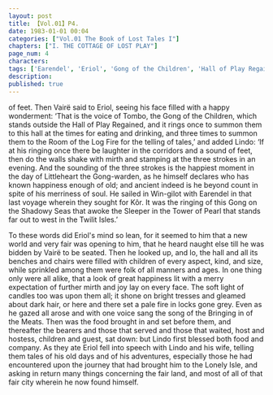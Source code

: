 ```yaml
---
layout: post
title: 【Vol.01】P4.
date: 1983-01-01 00:04
categories: ["Vol.01 The Book of Lost Tales I"]
chapters: ["I. THE COTTAGE OF LOST PLAY"]
page_num: 4
characters: 
tags: ['Earendel', 'Eriol', 'Gong of the Children', 'Hall of Play Regained', 'Kôr', 'Lindo', 'Littleheart', 'Lonely Island', 'Lonely Isle', 'Shadowy Seas', 'Room of the Log Fire', 'Tombo', 'the Sleeper in the Tower of Pearl']
description: 
published: true
---
```


<p style="text-indent: 0;">
of feet. Then Vairë said to Eriol, seeing his face filled with a happy wonderment: ‘That is the voice of Tombo, the Gong of the Children, which stands outside the Hall of Play Regained, and it rings once to summon them to this hall at the times for eating and drinking, and three times to summon them to the Room of the Log Fire for the telling of tales,’ and added Lindo: ‘If at his ringing once there be laughter in the corridors and a sound of feet, then do the walls shake with mirth and stamping at the three strokes in an evening. And the sounding of the three strokes is the happiest moment in the day of Littleheart the Gong-warden, as he himself declares who has known happiness enough of old; and ancient indeed is he beyond count in spite of his merriness of soul. He sailed in Win-gilot with Earendel in that last voyage wherein they sought for Kôr. It was the ringing of this Gong on the Shadowy Seas that awoke the Sleeper in the Tower of Pearl that stands far out to west in the Twilit Isles.’
</p>

To these words did Eriol's mind so lean, for it seemed to him that a new world and very fair was opening to him, that he heard naught else till he was bidden by Vairë to be seated. Then he looked up, and lo, the hall and all its benches and chairs were filled with children of every aspect, kind, and size, while sprinkled among them were folk of all manners and ages. In one thing only were all alike, that a look of great happiness lit with a merry expectation of further mirth and joy lay on every face. The soft light of candles too was upon them all; it shone on bright tresses and gleamed about dark hair, or here and there set a pale fire in locks gone grey. Even as he gazed all arose and with one voice sang the song of the Bringing in of the Meats. Then was the food brought in and set before them, and thereafter the bearers and those that served and those that waited, host and hostess, children and guest, sat down: but Lindo first blessed both food and company. As they ate Eriol fell into speech with Lindo and his wife, telling them tales of his old days and of his adventures, especially those he had encountered upon the journey that had brought him to the Lonely Isle, and asking in return many things concerning the fair land, and most of all of that fair city wherein he now found himself.


